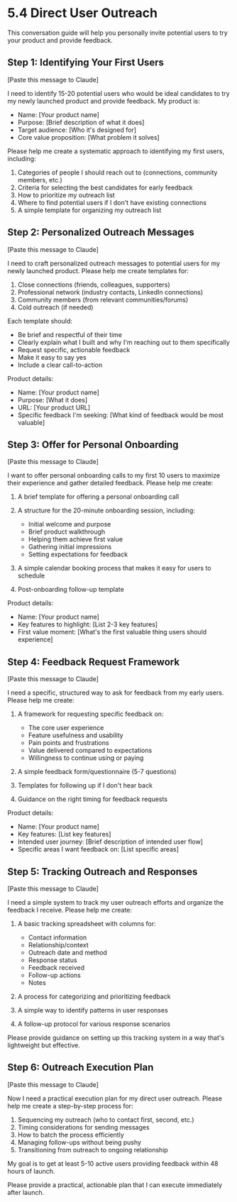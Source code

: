 # 5.4 Direct User Outreach

This conversation guide will help you personally invite potential users to try your product and provide feedback.

## Step 1: Identifying Your First Users

[Paste this message to Claude]

I need to identify 15-20 potential users who would be ideal candidates to try my newly launched product and provide feedback. My product is:

- Name: [Your product name]
- Purpose: [Brief description of what it does]
- Target audience: [Who it's designed for]
- Core value proposition: [What problem it solves]

Please help me create a systematic approach to identifying my first users, including:

1. Categories of people I should reach out to (connections, community members, etc.)
2. Criteria for selecting the best candidates for early feedback
3. How to prioritize my outreach list
4. Where to find potential users if I don't have existing connections
5. A simple template for organizing my outreach list

## Step 2: Personalized Outreach Messages

[Paste this message to Claude]

I need to craft personalized outreach messages to potential users for my newly launched product. Please help me create templates for:

1. Close connections (friends, colleagues, supporters)
2. Professional network (industry contacts, LinkedIn connections)
3. Community members (from relevant communities/forums)
4. Cold outreach (if needed)

Each template should:
- Be brief and respectful of their time
- Clearly explain what I built and why I'm reaching out to them specifically
- Request specific, actionable feedback
- Make it easy to say yes 
- Include a clear call-to-action

Product details:
- Name: [Your product name]
- Purpose: [What it does]
- URL: [Your product URL]
- Specific feedback I'm seeking: [What kind of feedback would be most valuable]

## Step 3: Offer for Personal Onboarding

[Paste this message to Claude]

I want to offer personal onboarding calls to my first 10 users to maximize their experience and gather detailed feedback. Please help me create:

1. A brief template for offering a personal onboarding call
2. A structure for the 20-minute onboarding session, including:
   - Initial welcome and purpose
   - Brief product walkthrough
   - Helping them achieve first value
   - Gathering initial impressions
   - Setting expectations for feedback

3. A simple calendar booking process that makes it easy for users to schedule
4. Post-onboarding follow-up template

Product details:
- Name: [Your product name]
- Key features to highlight: [List 2-3 key features]
- First value moment: [What's the first valuable thing users should experience]

## Step 4: Feedback Request Framework

[Paste this message to Claude]

I need a specific, structured way to ask for feedback from my early users. Please help me create:

1. A framework for requesting specific feedback on:
   - The core user experience
   - Feature usefulness and usability
   - Pain points and frustrations
   - Value delivered compared to expectations
   - Willingness to continue using or paying

2. A simple feedback form/questionnaire (5-7 questions)
3. Templates for following up if I don't hear back
4. Guidance on the right timing for feedback requests

Product details:
- Name: [Your product name]
- Key features: [List key features]
- Intended user journey: [Brief description of intended user flow]
- Specific areas I want feedback on: [List specific areas]

## Step 5: Tracking Outreach and Responses

[Paste this message to Claude]

I need a simple system to track my user outreach efforts and organize the feedback I receive. Please help me create:

1. A basic tracking spreadsheet with columns for:
   - Contact information
   - Relationship/context
   - Outreach date and method
   - Response status
   - Feedback received
   - Follow-up actions
   - Notes

2. A process for categorizing and prioritizing feedback
3. A simple way to identify patterns in user responses
4. A follow-up protocol for various response scenarios

Please provide guidance on setting up this tracking system in a way that's lightweight but effective.

## Step 6: Outreach Execution Plan

[Paste this message to Claude]

Now I need a practical execution plan for my direct user outreach. Please help me create a step-by-step process for:

1. Sequencing my outreach (who to contact first, second, etc.)
2. Timing considerations for sending messages
3. How to batch the process efficiently
4. Managing follow-ups without being pushy
5. Transitioning from outreach to ongoing relationship

My goal is to get at least 5-10 active users providing feedback within 48 hours of launch.

Please provide a practical, actionable plan that I can execute immediately after launch. 
